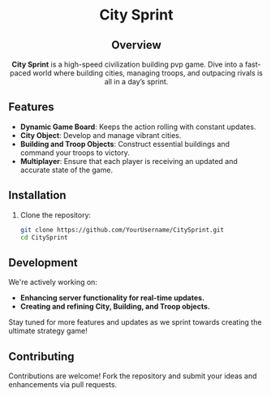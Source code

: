 <div align="center">

# City Sprint

## Overview
**City Sprint** is a high-speed civilization building pvp game. Dive into a fast-paced world where building cities, managing troops, and outpacing rivals is all in a day’s sprint.
</div>

## Features
- **Dynamic Game Board**: Keeps the action rolling with constant updates.
- **City Object**: Develop and manage vibrant cities.
- **Building and Troop Objects**: Construct essential buildings and command your troops to victory.
- **Multiplayer**: Ensure that each player is receiving an updated and accurate state of the game.

## Installation
1. Clone the repository:
   ```bash
   git clone https://github.com/YourUsername/CitySprint.git
   cd CitySprint
   
## Development
We're actively working on:
- **Enhancing server functionality for real-time updates.**
- **Creating and refining City, Building, and Troop objects.**

Stay tuned for more features and updates as we sprint towards creating the ultimate strategy game!

## Contributing
Contributions are welcome! Fork the repository and submit your ideas and enhancements via pull requests.
